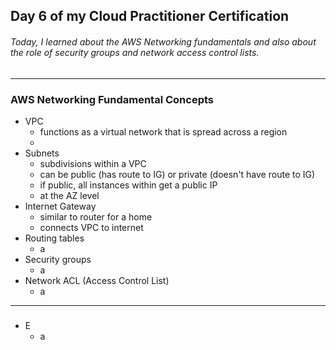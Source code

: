 ## Day 6 of my Cloud Practitioner Certification
###### Today, I learned about the AWS Networking fundamentals and also about the role of security groups and network access control lists.

---

### AWS Networking Fundamental Concepts
* VPC
  * functions as a virtual network that is spread across a region
  * 
* Subnets
  * subdivisions within a VPC
  * can be public (has route to IG) or private (doesn't have route to IG)
  * if public, all instances within get a public IP
  * at the AZ level
* Internet Gateway
  * similar to router for a home
  * connects VPC to internet
* Routing tables
  * a 
* Security groups
  * a 
* Network ACL (Access Control List)
  * a 

---

### 
* E
  * a
